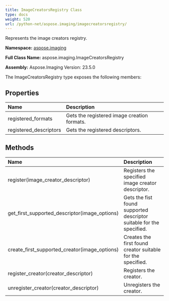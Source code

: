 ```yaml
---
title: ImageCreatorsRegistry Class
type: docs
weight: 520
url: /python-net/aspose.imaging/imagecreatorsregistry/
---
```


Represents the image creators registry.

**Namespace:** [aspose.imaging](/imaging/python-net/aspose.imaging/)

**Full Class Name:** aspose.imaging.ImageCreatorsRegistry

**Assembly:**  Aspose.Imaging Version: 23.5.0

The ImageCreatorsRegistry type exposes the following members:
## **Properties**
|**Name**|**Description**|
| :- | :- |
|registered_formats|Gets the registered image creation formats.|
|registered_descriptors|Gets the registered descriptors.|
## **Methods**
|**Name**|**Description**|
| :- | :- |
|register(image_creator_descriptor)|Registers the specified image creator descriptor.|
|get_first_supported_descriptor(image_options)|Gets the fist found supported descriptor suitable for the specified.|
|create_first_supported_creator(image_options)|Creates the first found creator suitable for the specified.|
|register_creator(creator_descriptor)|Registers the creator.|
|unregister_creator(creator_descriptor)|Unregisters the creator.|
